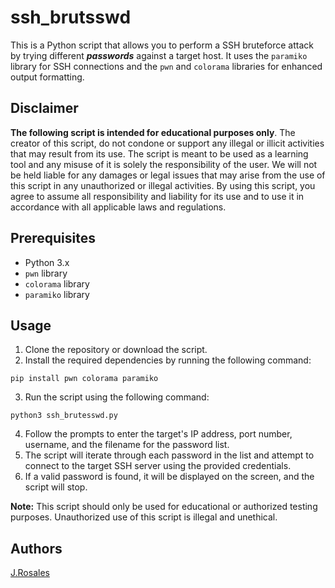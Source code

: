 # ssh_brutsswd

This is a Python script that allows you to perform a SSH bruteforce attack by trying different ***passwords*** against a target host. It uses the `paramiko` library for SSH connections and the `pwn` and `colorama` libraries for enhanced output formatting.

## Disclaimer

**The following script is intended for educational purposes only**. The creator of this script, do not condone or support any illegal or illicit activities that may result from its use. The script is meant to be used as a learning tool and any misuse of it is solely the responsibility of the user. We will not be held liable for any damages or legal issues that may arise from the use of this script in any unauthorized or illegal activities. By using this script, you agree to assume all responsibility and liability for its use and to use it in accordance with all applicable laws and regulations.

## Prerequisites

-   Python 3.x
-   `pwn` library
-   `colorama` library
-   `paramiko` library

## Usage

1.  Clone the repository or download the script.
2.  Install the required dependencies by running the following command:

`pip install pwn colorama paramiko`

3.  Run the script using the following command:

`python3 ssh_brutesswd.py`

4.  Follow the prompts to enter the target's IP address, port number, username, and the filename for the password list.
5.  The script will iterate through each password in the list and attempt to connect to the target SSH server using the provided credentials.
6.  If a valid password is found, it will be displayed on the screen, and the script will stop.

**Note:** This script should only be used for educational or authorized testing purposes. Unauthorized use of this script is illegal and unethical.

## Authors

[J.Rosales](https://github.com/ic3man31/ic3man31)
